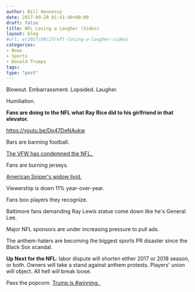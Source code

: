 ```yaml
---
author: Bill Hennessy
date: 2017-09-28 01:41:48+00:00
draft: false
title: NFL Losing a Laugher (Video)
layout: blog
#url: e/2017/09/27/nfl-losing-a-laugher-video/
categories:
- News
- Sports
- Donald Trumps
tags:
type: "post"
---
```


Blowout. Embarrassment. Lopsided. Laugher.

Humiliation.

**Fans are doing to the NFL what Ray Rice did to his girlfriend in that elevator.**

https://youtu.be/Dp47DeNAukw

Bars are banning football.

[The VFW has condemned the NFL. ](https://www.breitbart.com/sports/2017/09/27/protesting-protests-backlash-against-league-spreads-fans-businesses-fight-back/)

Fans are burning jerseys.

[American Sniper's widow livid.](https://www.thegatewaypundit.com/2017/09/american-sniper-widow-sends-nfl-blistering-letter-lost/)

Viewership is down 11% year-over-year.

Fans boo players they recognize.

Baltimore fans demanding Ray Lewis statue come down like he's General Lee.

Major NFL sponsors are under increasing pressure to pull ads.

The anthem-haters are becoming the biggest sports PR disaster since the Black Sox scandal.

**Up Next for the NFL**: labor dispute will shorten either 2017 or 2018 season, or both. Owners will take a stand against anthem protests. Players' union will object. All hell will break loose.

Pass the popcorn. [Trump is #winning. ](https://www.zerohedge.com/news/2017-09-27/trump-goes-nuclear-nfl-will-go-hell)




